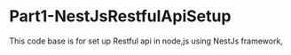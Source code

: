 # Part1-NestJsRestfulApiSetup
This code base is for set up Restful api in node,js using NestJs framework,
